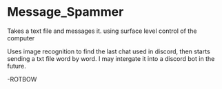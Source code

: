 # Message_Spammer
Takes a text file and messages it. using surface level control of the computer

Uses image recognition to find the last chat used in discord, then starts sending a txt file word by word.
I may intergate it into a discord bot in the future.

-ROTBOW

